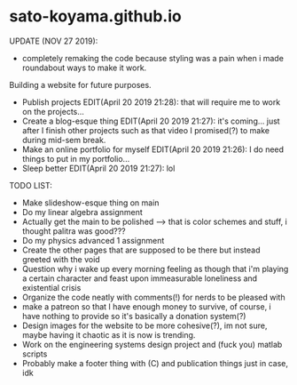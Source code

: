 # sato-koyama.github.io

UPDATE (NOV 27 2019):
* completely remaking the code because styling was a pain when i made roundabout ways to make it work.


Building a website for future purposes.

- Publish projects EDIT(April 20 2019 21:28): that will require me to work on the projects...
- Create a blog-esque thing EDIT(April 20 2019 21:27): it's coming... just after I finish other projects such as that video I promised(?) to make during mid-sem break.
- Make an online portfolio for myself EDIT(April 20 2019 21:26): I do need things to put in my portfolio...
- Sleep better EDIT(April 20 2019 21:27): lol


TODO LIST:
* Make slideshow-esque thing on main
* Do my linear algebra assignment
* Actually get the main to be polished --> that is color schemes and stuff, i thought palitra was good???
* Do my physics advanced 1 assignment
* Create the other pages that are supposed to be there but instead greeted with the void
* Question why i wake up every morning feeling as though that i'm playing a certain character and feast upon immeasurable loneliness and existential crisis
* Organize the code neatly with comments(!) for nerds to be pleased with
* make a patreon so that I have enough money to survive, of course, i have nothing to provide so it's basically a donation system(?)
* Design images for the website to be more cohesive(?), im not sure, maybe having it chaotic as it is now is trending.
* Work on the engineering systems design project and (fuck you) matlab scripts
* Probably make a footer thing with (C) and publication things just in case, idk
